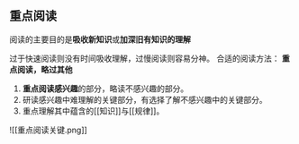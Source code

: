 ## 重点阅读
阅读的主要目的是**吸收新知识**或**加深旧有知识的理解**

过于快速阅读则没有时间吸收理解，过慢阅读则容易分神。
合适的阅读方法： **重点阅读，略过其他**
1. **重点阅读感兴趣**的部分，略读不感兴趣的部分。
2. 研读感兴趣中难理解的关键部分，有选择了解不感兴趣中的关键部分。
3. 重点理解其中蕴含的[[知识]]与[[规律]]。

![[重点阅读关键.png]]

